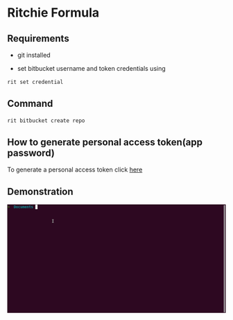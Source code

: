 # Ritchie Formula

## Requirements

- git installed

- set bitbucket username and token credentials using

```bash
rit set credential
```

## Command

```bash
rit bitbucket create repo
```

## How to generate personal access token(app password)

To generate a personal access token click [here](https://bitbucket.org/account/settings/app-passwords/)

## Demonstration

![gif](https://github.com/ZupIT/ritchie-formulas/raw/master/bitbucket/create/repo/doc/bitbucket-create-repo.gif)
